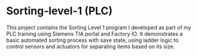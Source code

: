 # Sorting-level-1 (PLC)
This project contains the Sorting Level 1 program I developed as part of my PLC training using Siemens TIA portal and Factory IO. It demonstrates a basic automated sorting process with save state, using ladder logic to control sensors and actuators for separating items based on its size.
